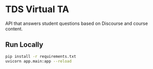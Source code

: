 # TDS Virtual TA

API that answers student questions based on Discourse and course content.

## Run Locally

```bash
pip install -r requirements.txt
uvicorn app.main:app --reload
